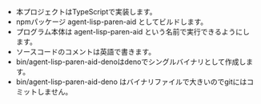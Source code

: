 
- 本プロジェクトはTypeScriptで実装します。
- npmパッケージ agent-lisp-paren-aid としてビルドします。
- プログラム本体は agent-lisp-paren-aid という名前で実行できるようにします。
- ソースコードのコメントは英語で書きます。
- bin/agent-lisp-paren-aid-denoはdenoでシングルバイナリとして作成します。
- bin/agent-lisp-paren-aid-deno はバイナリファイルで大きいのでgitにはコミットしません。
